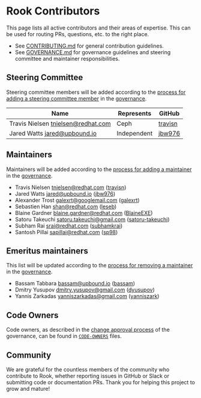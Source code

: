 # Rook Contributors

This page lists all active contributors and their areas of expertise. This can be used for routing PRs, questions, etc. to the right place.

* See [CONTRIBUTING.md](CONTRIBUTING.md) for general contribution guidelines.
* See [GOVERNANCE.md](GOVERNANCE.md) for governance guidelines and steering committee and maintainer responsibilities.

## Steering Committee

Steering committee members will be added according to the [process for adding a steering committee member](GOVERNANCE.md#becoming-a-steering-committee-member) in the [governance](GOVERNANCE.md).

| Name                                 | Represents  | GitHub                                |
| ------------------------------------ | ----------- |---------------------------------------|
| Travis Nielsen <tnielsen@redhat.com> | Ceph        | [travisn](https://github.com/travisn) |
| Jared Watts <jared@upbound.io>       | Independent | [jbw976](https://github.com/jbw976)   |

## Maintainers

Maintainers will be added according to the [process for adding a maintainer](GOVERNANCE.md#becoming-a-maintainer) in the [governance](GOVERNANCE.md).

* Travis Nielsen <tnielsen@redhat.com> ([travisn](https://github.com/travisn))
* Jared Watts <jared@upbound.io> ([jbw976](https://github.com/jbw976))
* Alexander Trost <galexrt@googlemail.com> ([galexrt](https://github.com/galexrt))
* Sebastien Han <shan@redhat.com> ([leseb](https://github.com/leseb))
* Blaine Gardner <blaine.gardner@redhat.com> ([BlaineEXE](https://github.com/BlaineEXE))
* Satoru Takeuchi <satoru.takeuchi@gmail.com> ([satoru-takeuchi](https://github.com/satoru-takeuchi))
* Subham Rai <srai@redhat.com> ([subhamkrai](https://github.com/subhamkrai))
* Santosh Pillai <sapillai@redhat.com> ([sp98](https://github.com/sp98))

## Emeritus maintainers

This list will be updated according to the [process for removing a maintainer](GOVERNANCE.md#removing-a-maintainer) in the [governance](GOVERNANCE.md).

* Bassam Tabbara <bassam@upbound.io> ([bassam](https://github.com/bassam))
* Dmitry Yusupov <dmitry.yusupov@gmail.com> ([dyusupov](https://github.com/dyusupov))
* Yannis Zarkadas <yanniszarkadas@gmail.com> ([yanniszark](https://github.com/yanniszark))

## Code Owners

Code owners, as described in the [change approval process](GOVERNANCE.md#change-approval) of the governance, can be found in [`CODE-OWNERS`](CODE-OWNERS) files.

## Community

We are grateful for the countless members of the community who contribute to Rook,
whether reporting issues in GitHub or Slack or submitting code or documentation PRs.
Thank you for helping this project to grow and mature!
